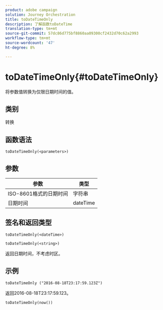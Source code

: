 ```yaml
---
product: adobe campaign
solution: Journey Orchestration
title: toDateTimeOnly
description: 了解函数toDateTime
translation-type: tm+mt
source-git-commit: 57dc86d775bf8860aa09300cf2432d70c62a2993
workflow-type: tm+mt
source-wordcount: '47'
ht-degree: 8%

---
```



# toDateTimeOnly{#toDateTimeOnly}

将参数值转换为仅限日期时间的值。

## 类别

转换

## 函数语法

`toDateTimeOnly(<parameters>)`

## 参数

| 参数 | 类型 |
|-----------|------------------|
| ISO-8601格式的日期时间 | 字符串 |
| 日期时间 | dateTime |

## 签名和返回类型

`toDateTimeOnly(<dateTime>)`

`toDateTimeOnly(<string>)`
<!--`toDateTimeOnly(<integer>,<integer>,<integer>)`
`toDateTimeOnly(<integer>,<integer>,<integer>,<integer>,<integer>,<integer>)`-->

返回日期时间，不考虑时区。

## 示例

`toDateTimeOnly ("2016-08-18T23:17:59.123Z")`

返回2016-08-18T23:17:59.123。

`toDateTimeOnly(now())`

<!--`toDateTimeOnly(2016,8,18,23,17,59)`

Returns 2016-08-18T23:17:59.000.

`toDateTimeOnly(2016,8,18)`

Returns 2016-08-18T00:00:00.000.-->
